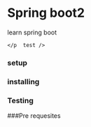 Spring boot2 
===

learn spring boot 


````
</p  test />

````

### setup

### installing

### Testing


###Pre requesites 
